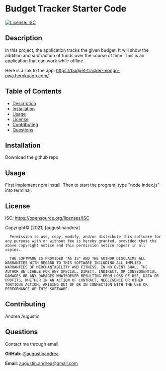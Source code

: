 # Budget Tracker Starter Code

[![License: ISC](https://img.shields.io/badge/License-ISC-blue.svg)](https://opensource.org/licenses/ISC)

  ## Description
  In this project, the application tracks the given budget. It will show the addition and subtraction of funds over the course of time. This is an application that can work while offline.

  Here is a link to the app: https://budget-tracker-mongo-pwa.herokuapp.com/

  ## Table of Contents
  * [Description](#Description)
  * [Installation](#Installation)
  * [Usage](#Usage)
  * [License](#license)
  * [Contributing](#Contributing)
  * [Questions](#Questions)

 
  ## Installation
  Download the github repo.

  ## Usage
  First implement npm install. Then to start the program, type "node index.js" into terminal. 

  
  ## License 
  ISC:
  https://opensource.org/licenses/ISC
  

  Copyright© [2021] [augustinandrea] 

      Permission to use, copy, modify, and/or distribute this software for any purpose with or without fee is hereby granted, provided that the above copyright notice and this permission notice appear in all copies.

      THE SOFTWARE IS PROVIDED "AS IS" AND THE AUTHOR DISCLAIMS ALL WARRANTIES WITH REGARD TO THIS SOFTWARE INCLUDING ALL IMPLIED WARRANTIES OF MERCHANTABILITY AND FITNESS. IN NO EVENT SHALL THE AUTHOR BE LIABLE FOR ANY SPECIAL, DIRECT, INDIRECT, OR CONSEQUENTIAL DAMAGES OR ANY DAMAGES WHATSOEVER RESULTING FROM LOSS OF USE, DATA OR PROFITS, WHETHER IN AN ACTION OF CONTRACT, NEGLIGENCE OR OTHER TORTIOUS ACTION, ARISING OUT OF OR IN CONNECTION WITH THE USE OR PERFORMANCE OF THIS SOFTWARE.      
        

  ## Contributing
  Andrea Augustin
  
  ## Questions
  Contact me through email.

  **GitHub**: [@augustinandrea](https://github.com/augustinandrea)
  

  **Email**: augustin.andrea@gmail.com
